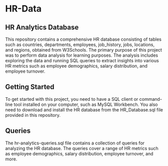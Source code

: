 # HR-Data

## HR Analytics Database

This repository contains a comprehensive HR database consisting of tables such as countries, departments, employees, job_history, jobs, locations, and regions, obtained from W3Schools. The primary purpose of this project was to perform data analysis for learning purposes. The analysis includes exploring the data and running SQL queries to extract insights into various HR metrics such as employee demographics, salary distribution, and employee turnover.

## Getting Started

To get started with this project, you need to have a SQL client or command-line tool installed on your computer, such as MySQL Workbench. You also need to download and install the HR database from the HR_Database.sql file provided in this repository.

## Queries

The hr-analytics-queries.sql file contains a collection of queries for analyzing the HR database. The queries cover a range of HR metrics such as employee demographics, salary distribution, employee turnover, and more.

